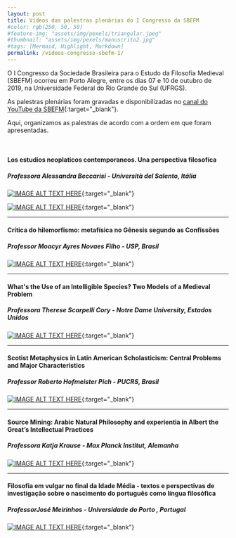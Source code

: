 ```yaml
---
layout: post
title: Vídeos das palestras plenárias do I Congresso da SBEFM
#color: rgb(250, 50, 50)
#feature-img: "assets/img/pexels/triangular.jpeg"
#thumbnail: "assets/img/pexels/manuscrito2.jpg"
#tags: [Mermaid, Highlight, Markdown]
permalink: /videos-congresso-sbefm-I/
---
```


<p>O I Congresso da Sociedade Brasileira para o Estudo da Filosofia Medieval (SBEFM) ocorreu em Porto Alegre, entre os dias 07 e 10 de outubro de 2019, na Universidade Federal do Rio Grande do Sul (UFRGS).</p>

As palestras plenárias foram gravadas e disponibilizadas no [canal do YouTube da SBEFM](https://www.youtube.com/channel/UCf7XUMsQTdy8tuXje08g-vA){:target="_blank"}.

<p>Aqui, organizamos as palestras de acordo com a ordem em que foram apresentadas.</p>


<br />

#### Los estudios neoplaticos contemporaneos. Una perspectiva filosofica
##### Professora Alessandra Beccarisi - Università del Salento, Itália


[![IMAGE ALT TEXT HERE](https://img.youtube.com/vi/_7TqiC4dSVA/0.jpg)](https://www.youtube.com/watch?v=_7TqiC4dSVA){:target="_blank"}

[![IMAGE ALT TEXT HERE](https://img.youtube.com/vi/MV77wvRmMD4/0.jpg)](https://www.youtube.com/watch?v=MV77wvRmMD4){:target="_blank"}

<hr>

#### Crítica do hilemorfismo: metafísica no Gênesis segundo as Confissões
##### Professor Moacyr Ayres Novaes Filho - USP, Brasil


[![IMAGE ALT TEXT HERE](https://img.youtube.com/vi/G7fnzSIQRfY/0.jpg)](https://www.youtube.com/watch?v=G7fnzSIQRfY){:target="_blank"}

<hr>

#### What's the Use of an Intelligible Species? Two Models of a Medieval Problem
##### Professora Therese Scarpelli Cory - Notre Dame University, Estados Unidos


[![IMAGE ALT TEXT HERE](https://img.youtube.com/vi/ufAaf2yqe8k/0.jpg)](https://www.youtube.com/watch?v=ufAaf2yqe8k){:target="_blank"}

<hr>

#### Scotist Metaphysics in Latin American Scholasticism: Central Problems and Major Characteristics
##### Professor Roberto Hofmeister Pich - PUCRS, Brasil


[![IMAGE ALT TEXT HERE](https://img.youtube.com/vi/x7dyG2xj8Js/0.jpg)](https://www.youtube.com/watch?v=x7dyG2xj8Js){:target="_blank"}

<hr>

#### Source Mining: Arabic Natural Philosophy and experientia in Albert the Great’s Intellectual Practices
##### Professora Katja Krause - Max Planck Institut, Alemanha


[![IMAGE ALT TEXT HERE](https://img.youtube.com/vi/4--baDEL7o4/0.jpg)](https://www.youtube.com/watch?v=4--baDEL7o4){:target="_blank"}

<hr>

#### Filosofia em vulgar no final da Idade Média - textos e perspectivas de investigação sobre o nascimento do português como língua filosófica
##### ProfessorJosé Meirinhos - Universidade do Porto , Portugal


[![IMAGE ALT TEXT HERE](https://img.youtube.com/vi/P8Ncssckmww/0.jpg)](https://www.youtube.com/watch?v=P8Ncssckmww){:target="_blank"}